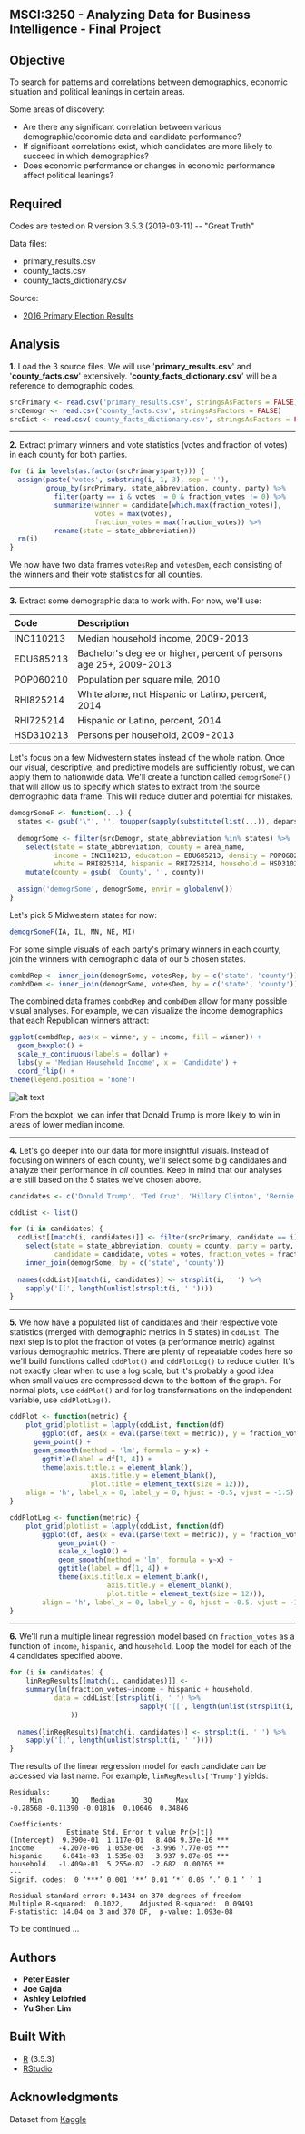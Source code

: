 ## MSCI:3250 - Analyzing Data for Business Intelligence - Final Project

## Objective
To search for patterns and correlations between demographics, economic situation and political leanings in certain areas.

Some areas of discovery:
* Are there any significant correlation between various demographic/economic data and candidate performance?
* If significant correlations exist, which candidates are more likely to succeed in which demographics?
* Does economic performance or changes in economic performance affect political leanings?

## Required
Codes are tested on R version 3.5.3 (2019-03-11) -- "Great Truth"

Data files:
* primary_results.csv
* county_facts.csv
* county_facts_dictionary.csv

Source:
* [2016 Primary Election Results](https://www.kaggle.com/benhamner/2016-us-election)

## Analysis
**1.** Load the 3 source files. We will use '**primary_results.csv**' and '**county_facts.csv**' extensively. '**county_facts_dictionary.csv**' will be a reference to demographic codes.

```r
srcPrimary <- read.csv('primary_results.csv', stringsAsFactors = FALSE)
srcDemogr <- read.csv('county_facts.csv', stringsAsFactors = FALSE)
srcDict <- read.csv('county_facts_dictionary.csv', stringsAsFactors = FALSE)
```

---
**2.** Extract primary winners and vote statistics (votes and fraction of votes) in each county for both parties.

```r
for (i in levels(as.factor(srcPrimary$party))) {
  assign(paste('votes', substring(i, 1, 3), sep = ''),
         group_by(srcPrimary, state_abbreviation, county, party) %>%
           filter(party == i & votes != 0 & fraction_votes != 0) %>%
           summarize(winner = candidate[which.max(fraction_votes)],
                     votes = max(votes),
                     fraction_votes = max(fraction_votes)) %>%
           rename(state = state_abbreviation))
  rm(i)
}
```

We now have two data frames `votesRep` and `votesDem`, each consisting of the winners and their vote statistics for all counties.

---
**3.** Extract some demographic data to work with. For now, we'll use:

| Code | Description |
| :--- | :--- |
| INC110213 | Median household income, 2009-2013 |
| EDU685213 | Bachelor's degree or higher, percent of persons age 25+, 2009-2013 |
| POP060210 | Population per square mile, 2010 |
| RHI825214 | White alone, not Hispanic or Latino, percent, 2014 |
| RHI725214 | Hispanic or Latino, percent, 2014 |
| HSD310213 | Persons per household, 2009-2013 |

Let's focus on a few Midwestern states instead of the whole nation. Once our visual, descriptive, and predictive models are sufficiently robust, we can apply them to nationwide data. We'll create a function called `demogrSomeF()` that will allow us to specify which states to extract from the source demographic data frame. This will reduce clutter and potential for mistakes.

```r
demogrSomeF <- function(...) {
  states <- gsub('\"', '', toupper(sapply(substitute(list(...)), deparse)[-1]))
  
  demogrSome <- filter(srcDemogr, state_abbreviation %in% states) %>%
    select(state = state_abbreviation, county = area_name,
           income = INC110213, education = EDU685213, density = POP060210,
           white = RHI825214, hispanic = RHI725214, household = HSD310213) %>%
    mutate(county = gsub(' County', '', county))
  
  assign('demogrSome', demogrSome, envir = globalenv())
}
```

Let's pick 5 Midwestern states for now:

```r
demogrSomeF(IA, IL, MN, NE, MI)
```

For some simple visuals of each party's primary winners in each county, join the winners with demographic data of our 5 chosen states.

```r
combdRep <- inner_join(demogrSome, votesRep, by = c('state', 'county'))
combdDem <- inner_join(demogrSome, votesDem, by = c('state', 'county'))
```

The combined data frames `combdRep` and `combdDem` allow for many possible visual analyses. For example, we can visualize the income demographics that each Republican winners attract:

```r
ggplot(combdRep, aes(x = winner, y = income, fill = winner)) +
  geom_boxplot() +
  scale_y_continuous(labels = dollar) +
  labs(y = 'Median Household Income', x = 'Candidate') +
  coord_flip() +
theme(legend.position = 'none')
```

![alt text](https://github.com/shenlim/MSCI3250/blob/master/plot_01_rep_inc.png "Plot 01")

From the boxplot, we can infer that Donald Trump is more likely to win in areas of lower median income.

---
**4.** Let's go deeper into our data for more insightful visuals. Instead of focusing on winners of each county, we'll select some big candidates and analyze their performance in *all* counties. Keep in mind that our analyses are still based on the 5 states we've chosen above.

```r
candidates <- c('Donald Trump', 'Ted Cruz', 'Hillary Clinton', 'Bernie Sanders')

cddList <- list()

for (i in candidates) {
  cddList[[match(i, candidates)]] <- filter(srcPrimary, candidate == i) %>%
    select(state = state_abbreviation, county = county, party = party,
           candidate = candidate, votes = votes, fraction_votes = fraction_votes) %>%
    inner_join(demogrSome, by = c('state', 'county'))
  
  names(cddList)[match(i, candidates)] <- strsplit(i, ' ') %>%
    sapply('[[', length(unlist(strsplit(i, ' '))))
}
```

---
**5.** We now have a populated list of candidates and their respective vote statistics (merged with demographic metrics in 5 states) in `cddList`. The next step is to plot the fraction of votes (a performance metric) against various demographic metrics. There are plenty of repeatable codes here so we'll build functions called `cddPlot()` and `cddPlotLog()` to reduce clutter. It's not exactly clear when to use a log scale, but it's probably a good idea when small values are compressed down to the bottom of the graph. For normal plots, use `cddPlot()` and for log transformations on the independent variable, use `cddPlotLog()`.

```r
cddPlot <- function(metric) {
	plot_grid(plotlist = lapply(cddList, function(df)
		ggplot(df, aes(x = eval(parse(text = metric)), y = fraction_votes)) +
      geom_point() +
      geom_smooth(method = 'lm', formula = y~x) +
    	ggtitle(label = df[1, 4]) +
    	theme(axis.title.x = element_blank(),
    				axis.title.y = element_blank(),
    				plot.title = element_text(size = 12))),
    align = 'h', label_x = 0, label_y = 0, hjust = -0.5, vjust = -1.5)
}

cddPlotLog <- function(metric) {
	plot_grid(plotlist = lapply(cddList, function(df)
		ggplot(df, aes(x = eval(parse(text = metric)), y = fraction_votes)) +
			geom_point() +
			scale_x_log10() +
			geom_smooth(method = 'lm', formula = y~x) +
			ggtitle(label = df[1, 4]) +
			theme(axis.title.x = element_blank(),
						axis.title.y = element_blank(),
						plot.title = element_text(size = 12))),
		align = 'h', label_x = 0, label_y = 0, hjust = -0.5, vjust = -1.5)
}
```

---
**6.** We'll run a multiple linear regression model based on `fraction_votes` as a function of `income`, `hispanic`, and `household`. Loop the model for each of the 4 candidates specified above.

```r
for (i in candidates) {
	linRegResults[[match(i, candidates)]] <-
	summary(lm(fraction_votes~income + hispanic + household,
		   data = cddList[[strsplit(i, ' ') %>%
	                            sapply('[[', length(unlist(strsplit(i, ' '))))]]
	           ))
	
  names(linRegResults)[match(i, candidates)] <- strsplit(i, ' ') %>%
    sapply('[[', length(unlist(strsplit(i, ' '))))
}
```

The results of the linear regression model for each candidate can be accessed via last name. For example, `linRegResults['Trump']` yields:

```
Residuals:
     Min       1Q   Median       3Q      Max 
-0.28568 -0.11390 -0.01816  0.10646  0.34846 

Coefficients:
              Estimate Std. Error t value Pr(>|t|)    
(Intercept)  9.390e-01  1.117e-01   8.404 9.37e-16 ***
income      -4.207e-06  1.053e-06  -3.996 7.77e-05 ***
hispanic     6.041e-03  1.535e-03   3.937 9.87e-05 ***
household   -1.409e-01  5.255e-02  -2.682  0.00765 ** 
---
Signif. codes:  0 ‘***’ 0.001 ‘**’ 0.01 ‘*’ 0.05 ‘.’ 0.1 ‘ ’ 1

Residual standard error: 0.1434 on 370 degrees of freedom
Multiple R-squared:  0.1022,	Adjusted R-squared:  0.09493 
F-statistic: 14.04 on 3 and 370 DF,  p-value: 1.093e-08
```

To be continued ...

## Authors
* **Peter Easler**
* **Joe Gajda**
* **Ashley Leibfried**
* **Yu Shen Lim**

## Built With
* [R](https://www.r-project.org/) (3.5.3)
* [RStudio](https://www.rstudio.com/)

## Acknowledgments
Dataset from [Kaggle](https://www.kaggle.com/benhamner/2016-us-election)
